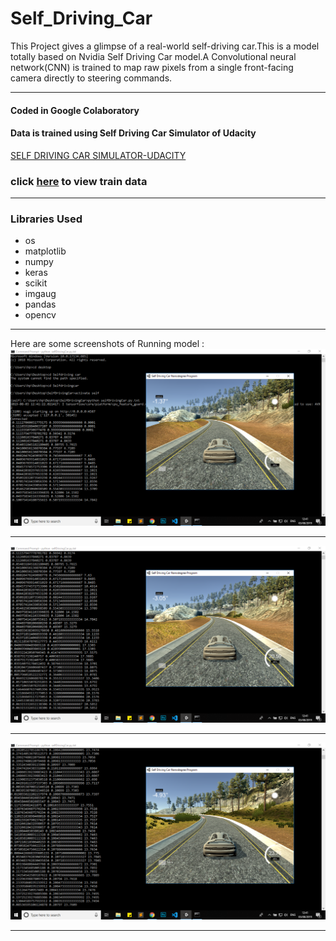 # Self_Driving_Car

This Project gives a glimpse of a real-world self-driving car.This is a model totally based on Nvidia Self Driving Car model.A Convolutional neural network(CNN) is trained to map raw pixels from a single front-facing camera directly to steering commands.

---
#### Coded in Google Colaboratory
#### Data is trained using Self Driving Car Simulator of Udacity
[SELF DRIVING CAR SIMULATOR-UDACITY](https://github.com/udacity/self-driving-car-sim)

### click [here](https://drive.google.com/drive/folders/1YaSpo5tzH0YO6AKuS2zXLbFn6CkjKuSU?usp=sharing) to view train data

---
### Libraries Used
* os
* matplotlib
* numpy
* keras
* scikit
* imgaug
* pandas
* opencv

---
Here are some screenshots of Running model :
![first](Images_SDC/img3.png)

---
![second](Images_SDC/img1.png)

---
![third](Images_SDC/img2.png)

---
